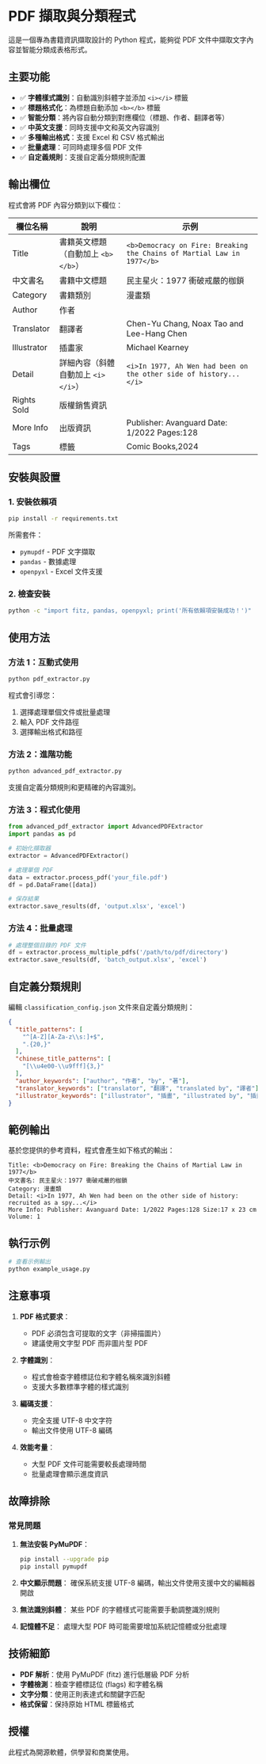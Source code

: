# PDF 擷取與分類程式

這是一個專為書籍資訊擷取設計的 Python 程式，能夠從 PDF 文件中擷取文字內容並智能分類成表格形式。

## 主要功能

- ✅ **字體樣式識別**：自動識別斜體字並添加 `<i></i>` 標籤
- ✅ **標題格式化**：為標題自動添加 `<b></b>` 標籤
- ✅ **智能分類**：將內容自動分類到對應欄位（標題、作者、翻譯者等）
- ✅ **中英文支援**：同時支援中文和英文內容識別
- ✅ **多種輸出格式**：支援 Excel 和 CSV 格式輸出
- ✅ **批量處理**：可同時處理多個 PDF 文件
- ✅ **自定義規則**：支援自定義分類規則配置

## 輸出欄位

程式會將 PDF 內容分類到以下欄位：

| 欄位名稱 | 說明 | 示例 |
|---------|------|------|
| Title | 書籍英文標題（自動加上 `<b></b>`） | `<b>Democracy on Fire: Breaking the Chains of Martial Law in 1977</b>` |
| 中文書名 | 書籍中文標題 | 民主星火：1977 衝破戒嚴的枷鎖 |
| Category | 書籍類別 | 漫畫類 |
| Author | 作者 | |
| Translator | 翻譯者 | Chen-Yu Chang, Noax Tao and Lee-Hang Chen |
| Illustrator | 插畫家 | Michael Kearney |
| Detail | 詳細內容（斜體自動加上 `<i></i>`） | `<i>In 1977, Ah Wen had been on the other side of history...</i>` |
| Rights Sold | 版權銷售資訊 | |
| More Info | 出版資訊 | Publisher: Avanguard Date: 1/2022 Pages:128 |
| Tags | 標籤 | Comic Books,2024 |

## 安裝與設置

### 1. 安裝依賴項

```bash
pip install -r requirements.txt
```

所需套件：
- `pymupdf` - PDF 文字擷取
- `pandas` - 數據處理
- `openpyxl` - Excel 文件支援

### 2. 檢查安裝

```bash
python -c "import fitz, pandas, openpyxl; print('所有依賴項安裝成功！')"
```

## 使用方法

### 方法 1：互動式使用

```bash
python pdf_extractor.py
```

程式會引導您：
1. 選擇處理單個文件或批量處理
2. 輸入 PDF 文件路徑
3. 選擇輸出格式和路徑

### 方法 2：進階功能

```bash
python advanced_pdf_extractor.py
```

支援自定義分類規則和更精確的內容識別。

### 方法 3：程式化使用

```python
from advanced_pdf_extractor import AdvancedPDFExtractor
import pandas as pd

# 初始化擷取器
extractor = AdvancedPDFExtractor()

# 處理單個 PDF
data = extractor.process_pdf('your_file.pdf')
df = pd.DataFrame([data])

# 保存結果
extractor.save_results(df, 'output.xlsx', 'excel')
```

### 方法 4：批量處理

```python
# 處理整個目錄的 PDF 文件
df = extractor.process_multiple_pdfs('/path/to/pdf/directory')
extractor.save_results(df, 'batch_output.xlsx', 'excel')
```

## 自定義分類規則

編輯 `classification_config.json` 文件來自定義分類規則：

```json
{
  "title_patterns": [
    "^[A-Z][A-Za-z\\s:]+$",
    ".{20,}"
  ],
  "chinese_title_patterns": [
    "[\\u4e00-\\u9fff]{3,}"
  ],
  "author_keywords": ["author", "作者", "by", "著"],
  "translator_keywords": ["translator", "翻譯", "translated by", "譯者"],
  "illustrator_keywords": ["illustrator", "插畫", "illustrated by", "插畫家"]
}
```

## 範例輸出

基於您提供的參考資料，程式會產生如下格式的輸出：

```
Title: <b>Democracy on Fire: Breaking the Chains of Martial Law in 1977</b>
中文書名: 民主星火：1977 衝破戒嚴的枷鎖
Category: 漫畫類
Detail: <i>In 1977, Ah Wen had been on the other side of history: recruited as a spy...</i>
More Info: Publisher: Avanguard Date: 1/2022 Pages:128 Size:17 x 23 cm Volume: 1
```

## 執行示例

```bash
# 查看示例輸出
python example_usage.py
```

## 注意事項

1. **PDF 格式要求**：
   - PDF 必須包含可提取的文字（非掃描圖片）
   - 建議使用文字型 PDF 而非圖片型 PDF

2. **字體識別**：
   - 程式會檢查字體標誌位和字體名稱來識別斜體
   - 支援大多數標準字體的樣式識別

3. **編碼支援**：
   - 完全支援 UTF-8 中文字符
   - 輸出文件使用 UTF-8 編碼

4. **效能考量**：
   - 大型 PDF 文件可能需要較長處理時間
   - 批量處理會顯示進度資訊

## 故障排除

### 常見問題

1. **無法安裝 PyMuPDF**：
   ```bash
   pip install --upgrade pip
   pip install pymupdf
   ```

2. **中文顯示問題**：
   確保系統支援 UTF-8 編碼，輸出文件使用支援中文的編輯器開啟

3. **無法識別斜體**：
   某些 PDF 的字體樣式可能需要手動調整識別規則

4. **記憶體不足**：
   處理大型 PDF 時可能需要增加系統記憶體或分批處理

## 技術細節

- **PDF 解析**：使用 PyMuPDF (fitz) 進行低層級 PDF 分析
- **字體檢測**：檢查字體標誌位 (flags) 和字體名稱
- **文字分類**：使用正則表達式和關鍵字匹配
- **格式保留**：保持原始 HTML 標籤格式

## 授權

此程式為開源軟體，供學習和商業使用。